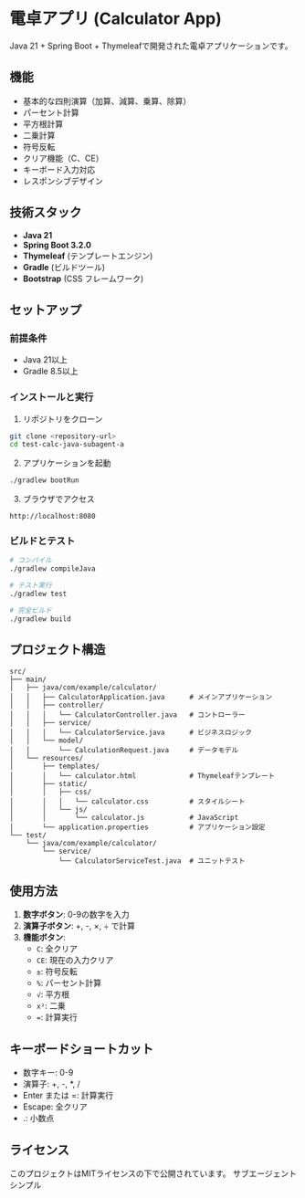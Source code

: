# 電卓アプリ (Calculator App)

Java 21 + Spring Boot + Thymeleafで開発された電卓アプリケーションです。

## 機能

- 基本的な四則演算（加算、減算、乗算、除算）
- パーセント計算
- 平方根計算
- 二乗計算
- 符号反転
- クリア機能（C、CE）
- キーボード入力対応
- レスポンシブデザイン

## 技術スタック

- **Java 21**
- **Spring Boot 3.2.0**
- **Thymeleaf** (テンプレートエンジン)
- **Gradle** (ビルドツール)
- **Bootstrap** (CSS フレームワーク)

## セットアップ

### 前提条件

- Java 21以上
- Gradle 8.5以上

### インストールと実行

1. リポジトリをクローン
```bash
git clone <repository-url>
cd test-calc-java-subagent-a
```

2. アプリケーションを起動
```bash
./gradlew bootRun
```

3. ブラウザでアクセス
```
http://localhost:8080
```

### ビルドとテスト

```bash
# コンパイル
./gradlew compileJava

# テスト実行
./gradlew test

# 完全ビルド
./gradlew build
```

## プロジェクト構造

```
src/
├── main/
│   ├── java/com/example/calculator/
│   │   ├── CalculatorApplication.java      # メインアプリケーション
│   │   ├── controller/
│   │   │   └── CalculatorController.java   # コントローラー
│   │   ├── service/
│   │   │   └── CalculatorService.java      # ビジネスロジック
│   │   └── model/
│   │       └── CalculationRequest.java     # データモデル
│   └── resources/
│       ├── templates/
│       │   └── calculator.html             # Thymeleafテンプレート
│       ├── static/
│       │   ├── css/
│       │   │   └── calculator.css          # スタイルシート
│       │   └── js/
│       │       └── calculator.js           # JavaScript
│       └── application.properties          # アプリケーション設定
└── test/
    └── java/com/example/calculator/
        └── service/
            └── CalculatorServiceTest.java  # ユニットテスト
```

## 使用方法

1. **数字ボタン**: 0-9の数字を入力
2. **演算子ボタン**: +, -, ×, ÷ で計算
3. **機能ボタン**:
   - `C`: 全クリア
   - `CE`: 現在の入力クリア
   - `±`: 符号反転
   - `%`: パーセント計算
   - `√`: 平方根
   - `x²`: 二乗
   - `=`: 計算実行

## キーボードショートカット

- 数字キー: 0-9
- 演算子: +, -, *, /
- Enter または =: 計算実行
- Escape: 全クリア
- .: 小数点

## ライセンス

このプロジェクトはMITライセンスの下で公開されています。
サブエージェントシンプル

